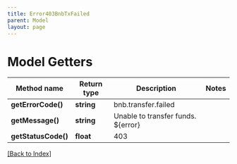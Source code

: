 ```yaml
---
title: Error403BnbTxFailed
parent: Model
layout: page
---
```


# Model Getters

Method name | Return type | Description | Notes
------------ | ------------- | ------------- | -------------
**getErrorCode()** | **string** | bnb.transfer.failed |
**getMessage()** | **string** | Unable to transfer funds. ${error} |
**getStatusCode()** | **float** | 403 |

[[Back to Index]](../index.md)
